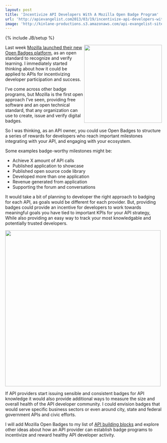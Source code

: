 ```yaml
---
layout: post
title: 'Incentivize API Developers With A Mozilla Open Badge Program'
url: 'http://apievangelist.com2013/03/19/incentivize-api-developers-with-a-mozilla-open-badge-program/'
image: 'http://kinlane-productions.s3.amazonaws.com/api-evangelist-site/blog/mozilla-open-badges.png'
---
```

{% include JB/setup %}
<p>
     <a href=http://openbadges.org/ target=_blank><img src=https://s3.amazonaws.com/kinlane-productions/api-evangelist/mozilla-open-badges/mozilla-open-badges.png  width=250 align=right /></a>
</p>
<p>
     Last week <a href=http://openbadges.tumblr.com/post/45364274104/introducing-open-badges-1-0>Mozilla launched their new Open Badges platform</a>, as an open standard to recognize and verify learning. I immediately started thinking about how it could be applied to APIs for incentivizing developer participation and success.
</p>
<p>
     I’ve come across other badge programs, but Mozilla is the first open approach I’ve seen, providing free software and an open technical standard, that any organization can use to create, issue and verify digital badges.
</p>
<p>
     So I was thinking, as an API owner, you could use Open Badges to structure a series of rewards for developers who reach important milestones integrating with your API, and engaging with your ecosystem.
</p>
<p>
     Some examples badge-worthy milestones might be:
</p>
<ul class=mainlist>
     <li>Achieve X amount of API calls
     </li>
     <li>Published application to showcase
     </li>
     <li>Published open source code library
     </li>
     <li>Developed more than one application
     </li>
     <li>Revenue generated from application
     </li>
     <li>Supporting the forum and conversations
     </li>
</ul>
<p>
     It would take a bit of planning to developer the right approach to badging for each API, as goals would be different for each provider. But, providing badges could provide an incentive for developers to work towards meaningful goals you have tied to important KPIs for your API strategy, While also providing an easy way to track your most knowledgable and potentially trusted developers.
</p>
<p>
     <a href=http://openbadges.org/ target=_blank><img src=https://s3.amazonaws.com/kinlane-productions/api-evangelist/mozilla-open-badges/mozilla-open-badges-diagram.jpg  width=500 /></a>
</p>
<p>
     If API providers start issuing sensible and consistent badges for API knowledge it would also provide additional ways to measure the size and overall health of the API developer community. I could envision badges that would serve specific business sectors or even around city, state and federal government APIs and civic efforts.
</p>
<p>
     I will add Mozilla Open Badges to my list of <a href=/buildingblocks/>API building blocks</a> and explore other ideas about how an API provider can establish badge programs to incentivize and reward healthy API developer activity.
</p>
